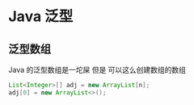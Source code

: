 # Java 泛型

## 泛型数组
Java 的泛型数组是一坨屎
但是
可以这么创建数组的数组
```java
List<Integer>[] adj = new ArrayList[n];
adj[0] = new ArrayList<>();
```